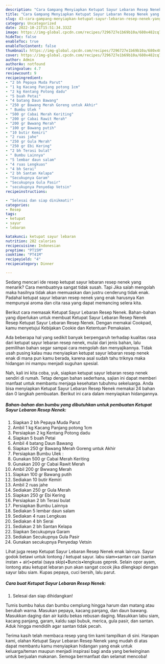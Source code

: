 ```yaml
---
description: "Cara Gampang Menyiapkan Ketupat Sayur Lebaran Resep Nenek yang Enak Banget, Buat Buka Puasa}"
title: "Cara Gampang Menyiapkan Ketupat Sayur Lebaran Resep Nenek yang Enak Banget, Buat Buka Puasa}"
slug: 43-cara-gampang-menyiapkan-ketupat-sayur-lebaran-resep-nenek-yang-enak-banget-buat-buka-puasa
category: Uncategorized
date: 2022-10-21T15:51:34.332Z
image: https://img-global.cpcdn.com/recipes/7296727e1b69b10a/680x482cq70/ketupat-sayur-lebaran-resep-nenek-foto-resep-utama.jpg
hideToc: false
enableToc: true
enableTocContent: false
thumbnail: https://img-global.cpcdn.com/recipes/7296727e1b69b10a/680x482cq70/ketupat-sayur-lebaran-resep-nenek-foto-resep-utama.jpg
cover: https://img-global.cpcdn.com/recipes/7296727e1b69b10a/680x482cq70/ketupat-sayur-lebaran-resep-nenek-foto-resep-utama.jpg
author: Admin
authorAv: notfound
ratingvalue: 4.7
reviewcount: 9
recipeingredient:
- "2 bh Pepaya Muda Parut"
- "1 kg Kacang Panjang potong 1cm"
- "2 kg Kentang Potong dadu"
- "5 buah Petai"
- "4 batang Daun Bawang"
- "250 gr Bawang Merah Goreng untuk Akhir"
- " Bumbu Ulek "
- "500 gr Cabai Merah Keriting"
- "200 gr Cabai Rawit Merah"
- "200 gr Bwwang Merah"
- "100 gr Bawang putih"
- "10 butir Kemiri"
- "2 ruas jahe"
- "250 gr Gula Merah"
- "250 gr Ebi Kering"
- "2 bh Terasi bulat"
- " Bumbu Lainnya"
- "5 lembar daun salam"
- "4 ruas Lengkuas"
- "4 bh Serai"
- "2 bh Santan Kelapa"
- "Secukupnya Garam"
- "Secukupnya Gula Pasir"
- "secukupnya Penyedap Vetsin"
recipeinstructions:

- "Selesai dan siap dinikmati!"
categories:
- Resep
tags:
- ketupat
- sayur
- lebaran

katakunci: ketupat sayur lebaran 
nutrition: 282 calories
recipecuisine: Indonesian
preptime: "PT15M"
cooktime: "PT41M"
recipeyield: "4"
recipecategory: Dinner

---
```



Sedang mencari ide resep ketupat sayur lebaran resep nenek yang menarik? Cara membuatnya sangat tidak susah. Tapi Jika salah mengolah maka hasilnya tidak akan memuaskan dan justru cenderung tidak enak. Padahal ketupat sayur lebaran resep nenek yang enak harusnya Kan mempunyai aroma dan cita rasa yang dapat memancing selera kita.


Berikut cara memasak Ketupat Sayur Lebaran Resep Nenek. Bahan-bahan yang diperlukan untuk membuat Ketupat Sayur Lebaran Resep Nenek Resep Ketupat Sayur Lebaran Resep Nenek. Dengan memakai Cookpad, kamu menyetujui Kebijakan Cookie dan Ketentuan Pemakaian.

Ada beberapa hal yang sedikit banyak berpengaruh terhadap kualitas rasa dari ketupat sayur lebaran resep nenek, mulai dari jenis bahan, lalu pemilihan bahan segar sampai cara mengolah dan menyajikannya. Tidak usah pusing kalau mau menyiapkan ketupat sayur lebaran resep nenek enak di mana pun kamu berada, karena asal sudah tahu triknya maka hidangan ini mampu menjadi suguhan spesial.


Nah, kali ini kita coba, yuk, siapkan ketupat sayur lebaran resep nenek sendiri di rumah. Tetap dengan bahan sederhana, sajian ini dapat memberi manfaat untuk membantu menjaga kesehatan tubuhmu sekeluarga. Anda bisa menyiapkan Ketupat Sayur Lebaran Resep Nenek memakai 24 bahan dan 0 langkah pembuatan. Berikut ini cara dalam menyiapkan hidangannya.

<!--inarticleads1-->

##### Bahan-bahan dan bumbu yang dibutuhkan untuk pembuatan Ketupat Sayur Lebaran Resep Nenek:

1. Siapkan 2 bh Pepaya Muda Parut
1. Ambil 1 kg Kacang Panjang potong 1cm
1. Persiapkan 2 kg Kentang Potong dadu
1. Siapkan 5 buah Petai
1. Ambil 4 batang Daun Bawang
1. Siapkan 250 gr Bawang Merah Goreng untuk Akhir
1. Persiapkan  Bumbu Ulek :
1. Gunakan 500 gr Cabai Merah Keriting
1. Gunakan 200 gr Cabai Rawit Merah
1. Ambil 200 gr Bwwang Merah
1. Siapkan 100 gr Bawang putih
1. Sediakan 10 butir Kemiri
1. Ambil 2 ruas jahe
1. Sediakan 250 gr Gula Merah
1. Siapkan 250 gr Ebi Kering
1. Persiapkan 2 bh Terasi bulat
1. Persiapkan  Bumbu Lainnya
1. Sediakan 5 lembar daun salam
1. Sediakan 4 ruas Lengkuas
1. Sediakan 4 bh Serai
1. Sediakan 2 bh Santan Kelapa
1. Siapkan Secukupnya Garam
1. Sediakan Secukupnya Gula Pasir
1. Gunakan secukupnya Penyedap Vetsin


Lihat juga resep Ketupat Sayur Lebaran Resep Nenek enak lainnya. Sayur godok betawi untuk lontong / ketupat sayur. labu siam•santan cair (santan instan + air)•petai (saya skip)•Buncis•lengkuas geprek. Selain opor ayam, lontong atau ketupat lebaran pun akan sangat cocok jika dilengkapi dengan sayur labu siam. Kupas pepaya, cuci bersih, lalu parut. 

<!--inarticleads2-->

##### Cara buat Ketupat Sayur Lebaran Resep Nenek:


1. Selesai dan siap dihidangkan!

Tumis bumbu halus dan bumbu cemplung hingga harum dan matang atau berubah warna. Masukan pepaya, kacang panjang, dan daun bawang. Masukkan daging dan air kaldu bekas rebusan daging. Masukkan labu siam, kacang panjang, garam, kaldu sapi bubuk, merica, gula pasir, dan santan. Aduk hingga mendidih agar santan tidak pecah. 

Terima kasih telah membaca resep yang tim kami tampilkan di sini. Harapan kami, olahan Ketupat Sayur Lebaran Resep Nenek yang mudah di atas dapat membantu kamu menyiapkan hidangan yang enak untuk keluarga/teman maupun menjadi inspirasi bagi anda yang berkeinginan untuk berjualan makanan. Semoga bermanfaat dan selamat mencoba!
